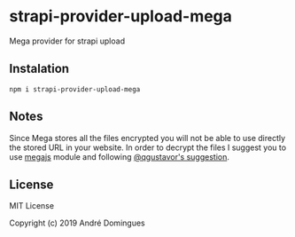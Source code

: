 # strapi-provider-upload-mega

Mega provider for strapi upload

## Instalation

```
npm i strapi-provider-upload-mega
```

## Notes
Since Mega stores all the files encrypted you will not be able to use directly the stored URL in your website. In order to decrypt the files I suggest you to use [megajs](https://github.com/qgustavor/mega) module and following [@qgustavor's suggestion](https://github.com/qgustavor/mega/issues/49).

## License

MIT License

Copyright (c) 2019 André Domingues